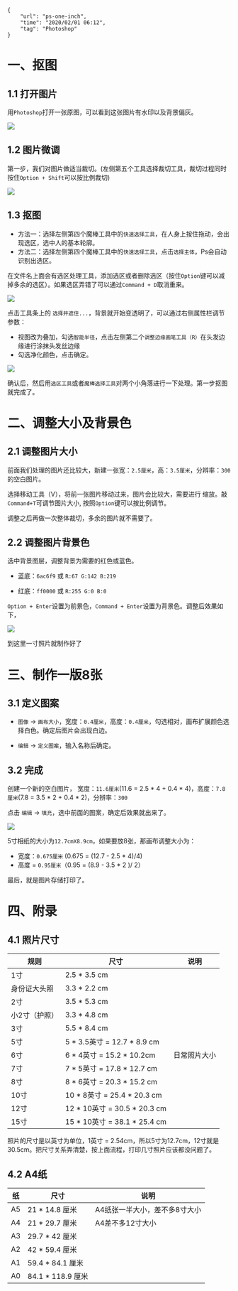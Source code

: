 ```
{
    "url": "ps-one-inch",
    "time": "2020/02/01 06:12",
    "tag": "Photoshop"
}
```

# 一、抠图

## 1.1 打开图片

用`Photoshop`打开一张原图，可以看到这张图片有水印以及背景偏灰。

![](../../static/uploads/ps-lion.png)

## 1.2 图片微调

第一步，我们对图片做适当裁切。(左侧第五个工具选择裁切工具，裁切过程同时按住`Option + Shift`可以按比例裁切)

![](../../static/uploads/ps-step-1.png)

## 1.3 抠图

- 方法一：选择左侧第四个魔棒工具中的`快速选择工具`，在人身上按住拖动，会出现选区，选中人的基本轮廓。
- 方法二：选择左侧第四个魔棒工具中的`快速选择工具`，点击`选择主体`，Ps会自动识别出选区。

在文件名上面会有选区处理工具，添加选区或者删除选区（按住`Option`键可以减掉多余的选区）。如果选区弄错了可以通过`Command + D`取消重来。

![](../../static/uploads/ps-step-2.png)

点击工具条上的 `选择并遮住...`，背景就开始变透明了，可以通过右侧属性栏调节参数：

- 视图改为叠加，勾选`智能半径`，点击左侧第二个`调整边缘画笔工具（R）`在头发边缘进行涂抹头发丝边缘
- 勾选净化颜色，点击确定。

![](../../static/uploads/ps-step-3.png)

确认后，然后用`选区工具`或者`魔棒选择工具`对两个小角落进行一下处理。第一步抠图就完成了。

# 二、调整大小及背景色

## 2.1 调整图片大小

前面我们处理的图片还比较大，新建一张宽：`2.5厘米`，高：`3.5厘米`，分辨率：`300`的空白图片。

选择移动工具（V），将前一张图片移动过来，图片会比较大，需要进行 缩放。敲`Command+T`可调节图片大小, 按照`Option`键可以按比例调节。

调整之后再做一次整体裁切，多余的图片就不需要了。

## 2.2 调整图片背景色

选中背景图层，调整背景为需要的红色或蓝色。

- 蓝底：`6ac6f9` 或 `R:67 G:142 B:219`

- 红底：`ff0000` 或 `R:255 G:0 B:0`

`Option + Enter`设置为前景色，`Command + Enter`设置为背景色。调整后效果如下，

![](../../static/uploads/ps-step-4.png)

到这里一寸照片就制作好了

# 三、制作一版8张

## 3.1 定义图案

- `图像` -> `画布大小`，宽度：`0.4厘米`，高度：`0.4厘米`，勾选相对，画布扩展颜色选择白色。确定后图片会出现白边。

- `编辑` -> `定义图案`，输入名称后确定。

## 3.2 完成

创建一个新的空白图片， 宽度：`11.6厘米`(11.6 = 2.5 * 4 + 0.4 * 4)，高度：`7.8厘米`(7.8 = 3.5 * 2 + 0.4 * 2)，分辨率：`300`

点击 `编辑` -> `填充`，选中前面的图案，确定后效果就出来了。

![](../../static/uploads/ps-step-5.png)

5寸相纸的大小为`12.7cmX8.9cm`，如果要放8张，那画布调整大小为：

- 宽度：`0.675厘米`  (0.675 = (12.7 - 2.5 * 4)/4)
- 高度 = `0.95厘米`（0.95 = (8.9 - 3.5 * 2 )/ 2）

最后，就是图片存储打印了。

# 四、附录

## 4.1 照片尺寸

| 规则          | 尺寸                         | 说明         |
| ------------- | ---------------------------- | ------------ |
| 1寸           | 2.5 * 3.5 cm                 |              |
| 身份证大头照  | 3.3 * 2.2 cm                 |              |
| 2寸           | 3.5 * 5.3 cm                 |              |
| 小2寸（护照） | 3.3 * 4.8 cm                 |              |
| 3寸           | 5.5 * 8.4 cm                 |              |
| 5寸           | 5 * 3.5英寸 = 12.7 * 8.9 cm  |              |
| 6寸           | 6 * 4英寸 = 15.2 * 10.2cm    | 日常照片大小 |
| 7寸           | 7 * 5英寸 = 17.8 * 12.7 cm   |              |
| 8寸           | 8 * 6英寸 = 20.3 * 15.2 cm   |              |
| 10寸          | 10 * 8英寸 = 25.4 * 20.3 cm  |              |
| 12寸          | 12 * 10英寸 = 30.5 * 20.3 cm |              |
| 15寸          | 15 * 10英寸 = 38.1 * 25.4 cm |              |

照片的尺寸是以英寸为单位，1英寸 = 2.54cm，所以5寸为12.7cm，12寸就是30.5cm。把尺寸关系弄清楚，按上面流程，打印几寸照片应该都没问题了。

## 4.2 A4纸

| 纸   | 尺寸              | 说明                          |
| ---- | ----------------- | ----------------------------- |
| A5   | 21 * 14.8 厘米    | A4纸张一半大小，差不多8寸大小 |
| A4   | 21 * 29.7 厘米    | A4差不多12寸大小              |
| A3   | 29.7 * 42 厘米    |                               |
| A2   | 42 * 59.4 厘米    |                               |
| A1   | 59.4 * 84.1 厘米  |                               |
| A0   | 84.1 * 118.9 厘米 |                               |

